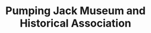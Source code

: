 ---
layout: repo
title: "Pumping Jack Museum and Historical Association"
id: 13927
permalink: repos/13927/
---